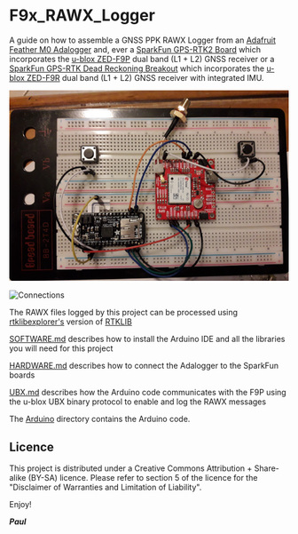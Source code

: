 # F9x_RAWX_Logger


A guide on how to assemble a GNSS PPK RAWX Logger from an [Adafruit Feather M0 Adalogger](https://www.adafruit.com/product/2796)
and, ever a [SparkFun GPS-RTK2 Board](https://www.sparkfun.com/products/15136) which incorporates the [u-blox ZED-F9P](https://www.u-blox.com/en/product/zed-f9p-module)
dual band (L1 + L2) GNSS receiver or a [SparkFun GPS-RTK Dead Reckoning Breakout](https://www.sparkfun.com/products/16344) which incorporates the [u-blox ZED-F9R](https://www.u-blox.com/en/product/zed-f9r-module)
dual band (L1 + L2) GNSS receiver with integrated IMU.

![RAWX_Logger](img/gnss_logger_board.jpg)

![Connections](img/Connections.JPG)

The RAWX files logged by this project can be processed using [rtklibexplorer's](https://rtklibexplorer.wordpress.com/)
version of [RTKLIB](http://rtkexplorer.com/downloads/rtklib-code/)

[SOFTWARE.md](SOFTWARE.md) describes how to install the Arduino IDE and
all the libraries you will need for this project

[HARDWARE.md](HARDWARE.md) describes how to connect the Adalogger to the
SparkFun boards

[UBX.md](UBX.md) describes how the Arduino code communicates with
the F9P using the u-blox UBX binary protocol to enable and log the RAWX messages

The [Arduino](Arduino) directory contains the Arduino code.

## Licence

This project is distributed under a Creative Commons Attribution + Share-alike (BY-SA) licence.
Please refer to section 5 of the licence for the "Disclaimer of Warranties and Limitation of Liability".

Enjoy!

**_Paul_**




